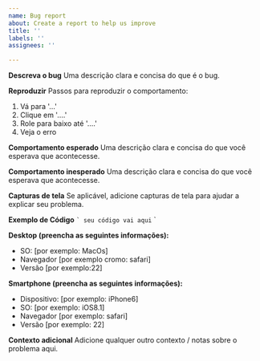 ```yaml
---
name: Bug report
about: Create a report to help us improve
title: ''
labels: ''
assignees: ''

---
```


**Descreva o bug**
Uma descrição clara e concisa do que é o bug.

**Reproduzir**
Passos para reproduzir o comportamento:
1. Vá para '...'
2. Clique em '....'
3. Role para baixo até '....'
4. Veja o erro

**Comportamento esperado**
Uma descrição clara e concisa do que você esperava que acontecesse.

**Comportamento inesperado**
Uma descrição clara e concisa do que você esperava que acontecesse.


**Capturas de tela**
Se aplicável, adicione capturas de tela para ajudar a explicar seu problema.

**Exemplo de Código**
`` `
seu código vai aqui
`` `

**Desktop (preencha as seguintes informações):**
  - SO: [por exemplo: MacOs]
  - Navegador [por exemplo cromo: safari]
  - Versão [por exemplo:22]

**Smartphone (preencha as seguintes informações):**
  - Dispositivo: [por exemplo: iPhone6]
  - SO: [por exemplo: iOS8.1]
  - Navegador [por exemplo: safari]
  - Versão [por exemplo: 22]

**Contexto adicional**
Adicione qualquer outro contexto / notas sobre o problema aqui.